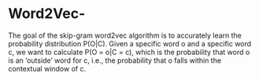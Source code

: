 # Word2Vec-
The goal of the skip-gram word2vec algorithm is to accurately learn the probability distribution P(O|C). Given a specific word o and a specific word c, we want to calculate P(O = o|C = c), which is the probability that word o is an ‘outside’ word for c, i.e., the probability that o falls within the contextual window of c.
